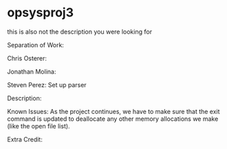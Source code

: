 # opsysproj3
this is also not the description you were looking for

Separation of Work:

Chris Osterer:



Jonathan Molina:



Steven Perez:
Set up parser


Description:



Known Issues:
As the project continues, we have to make sure that the exit command is updated to deallocate any other memory allocations we make (like the open file list).


Extra Credit:
